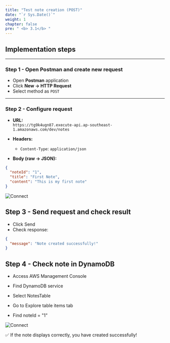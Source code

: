 ```yaml
---
title: "Test note creation (POST)"
date: "`r Sys.Date()`"
weight: 1
chapter: false
pre: " <b> 3.1</b> "
---
```


## Implementation steps
---
### Step 1 - Open Postman and create new request
- Open **Postman** application
- Click **New → HTTP Request**
- Select method as `POST`
---
### Step 2 - Configure request
- **URL:**  
  `https://tg9k4ugn87.execute-api.ap-southeast-1.amazonaws.com/dev/notes`
- **Headers:**
  - `Content-Type`: `application/json`

- **Body (raw → JSON):**
```json
{
  "noteId": "1",
  "title": "First Note",
  "content": "This is my first note"
}
```
![Connect](/images/3.connect/21.png)

## Step 3 - Send request and check result
- Click Send
- Check response:
``` json
{
  "message": "Note created successfully!"
}
```
## Step 4 - Check note in DynamoDB
- Access AWS Management Console

- Find DynamoDB service

- Select NotesTable

- Go to Explore table items tab

- Find noteId = "1"

![Connect](/images/3.connect/22.png)

✅ If the note displays correctly, you have created successfully!